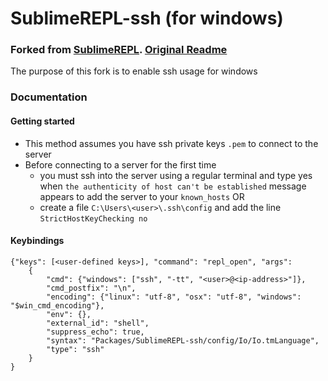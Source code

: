 SublimeREPL-ssh (for windows)
=====================================

### Forked from [SublimeREPL](https://github.com/wuub/SublimeREPL). [Original Readme](./README_original.md)

The purpose of this fork is to enable ssh usage for windows


### Documentation

#### Getting started

* This method assumes you have ssh private keys `.pem` to connect to the server
* Before connecting to a server for the first time
    * you must ssh into the server using a regular terminal and type yes when `the authenticity of host can't be established` message appears to add the server to your `known_hosts` OR
    * create a file `C:\Users\<user>\.ssh\config` and add the line `StrictHostKeyChecking no`


#### Keybindings

```
{"keys": [<user-defined keys>], "command": "repl_open", "args":
    {
        "cmd": {"windows": ["ssh", "-tt", "<user>@<ip-address>"]},
        "cmd_postfix": "\n",
        "encoding": {"linux": "utf-8", "osx": "utf-8", "windows": "$win_cmd_encoding"},
        "env": {}, 
        "external_id": "shell",
        "suppress_echo": true,
        "syntax": "Packages/SublimeREPL-ssh/config/Io/Io.tmLanguage",
        "type": "ssh"
    }
}
```
